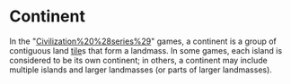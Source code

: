# Continent

In the "[Civilization%20%28series%29](Civilization)" games, a continent is a group of contiguous land [tile](tile)s that form a landmass. In some games, each island is considered to be its own continent; in others, a continent may include multiple islands and larger landmasses (or parts of larger landmasses).